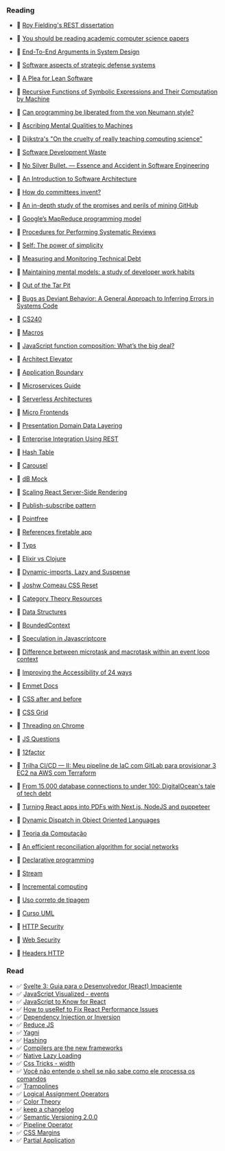 ### Reading

- 📙 [Roy Fielding's REST dissertation](https://www.ics.uci.edu/~fielding/pubs/dissertation/rest_arch_style.htm)
- 📙 [You should be reading academic computer science papers](https://stackoverflow.blog/2022/04/07/you-should-be-reading-academic-computer-science-papers/)
- 📙 [End-To-End Arguments in System Design](https://groups.csail.mit.edu/ana/Publications/PubPDFs/End-to-End%20Arguments%20in%20System%20Design.pdf)
- 📙 [Software aspects of strategic defense systems](https://dl.acm.org/doi/10.1145/214956.214961)
- 📙 [A Plea for Lean Software](https://t.co/ktNVPsMb0X)
- 📙 [Recursive Functions of Symbolic Expressions and Their Computation by Machine](https://t.co/bhPYJYCRUc)
- 📙 [Can programming be liberated from the von Neumann style?](https://t.co/NfUIn186rj)
- 📙 [Ascribing Mental Qualities to Machines](https://t.co/KD8cyHFrqJ)
- 📙 [Dijkstra's "On the cruelty of really teaching computing science"](https://t.co/MQOQZ5u1yT)
- 📙 [Software Development Waste ](https://www.researchgate.net/publication/313360479_Software_Development_Waste)
- 📙 [No Silver Bullet. — Essence and Accident in Software Engineering](https://t.co/jWmJBOOxDl)
- 📙 [An Introduction to Software Architecture](http://cs.txstate.edu/~rp31/papers/intro_softarch.pdf)
- 📙 [How do committees invent?](https://www.melconway.com/Home/pdf/committees.pdf)
- 📙 [An in-depth study of the promises and perils of mining GitHub](https://link.springer.com/article/10.1007/s10664-015-9393-5)
- 📙 [Google’s MapReduce programming model](https://www.sciencedirect.com/science/article/pii/S0167642307001281/pdf?md5=5fcc4f2a34e977548ee5b8c46af98f6a&pid=1-s2.0-S0167642307001281-main.pdf)
- 📙 [Procedures for Performing Systematic Reviews](https://www.inf.ufsc.br/~aldo.vw/kitchenham.pdf)
- 📙 [Self: The power of simplicity](https://dl.acm.org/doi/10.1145/38807.38828)
- 📙 [Measuring and Monitoring Technical Debt](https://www.sciencedirect.com/science/article/abs/pii/B9780123855121000025?via%3Dihub)
- 📙 [Maintaining mental models: a study of developer work habits](https://dl.acm.org/doi/10.1145/1134285.1134355)
- 📙 [Out of the Tar Pit](http://curtclifton.net/papers/MoseleyMarks06a.pdf)
- 📙 [Bugs as Deviant Behavior: A General Approach to Inferring Errors in Systems Code](https://t.co/KxYjGUGLJq)
- 📙 [CS240](https://web.stanford.edu/class/cs240/)


- 📙 [Macros](https://en.wikipedia.org/wiki/Macro_(computer_science))
- 📙 [JavaScript function composition: What’s the big deal?](https://jrsinclair.com/articles/2022/javascript-function-composition-whats-the-big-deal/#fn:3)
- 📙 [Architect Elevator](https://martinfowler.com/articles/architect-elevator.html)
- 📙 [Application Boundary](https://martinfowler.com/bliki/ApplicationBoundary.html)
- 📙 [Microservices Guide](https://martinfowler.com/microservices)
- 📙 [Serverless Architectures](https://martinfowler.com/articles/serverless.html)
- 📙 [Micro Frontends](https://martinfowler.com/articles/micro-frontends.html)
- 📙 [Presentation Domain Data Layering](https://martinfowler.com/bliki/PresentationDomainDataLayering.html)
- 📙 [Enterprise Integration Using REST](https://martinfowler.com/articles/enterpriseREST.html)
- 📙 [Hash Table](https://algs4.cs.princeton.edu/34hash/)
- 📙 [Carousel](https://www.youtube.com/watch?v=SGwHpzgqzgk)
- 📙 [dB Mock](https://www.robinwieruch.de/javascript-fake-api)
- 📙 [Scaling React Server-Side Rendering](https://arkwright.github.io/scaling-react-server-side-rendering.html)
- 📙 [Publish-subscribe pattern](https://gabrielschade.github.io/2018/03/12/publish-subscribe.html)
- 📙 [Pointfree](https://lucasmreis.github.io/blog/pointfree-javascript/)
- 📙 [References firetable app](https://github.com/AntlerVC/firetable)
- 📙 [Typs](https://lexi-lambda.github.io/blog/2020/08/13/types-as-axioms-or-playing-god-with-static-types/)
- 📙 [Elixir vs Clojure](https://blog.rentpathcode.com/elixir-vs-clojure-a-high-level-comparison-e5b79537d213)
- 📙 [Dynamic-imports, Lazy and Suspense](https://blog.greenroots.info/understanding-dynamic-imports-lazy-and-suspense-using-react-hooks-ckdfssktb01czpts12krebs1h)
- 📙 [Joshw Comeau CSS Reset](https://www.joshwcomeau.com/css/custom-css-reset/#introduction)
- 📙 [Category Theory Resources](https://github.com/prathyvsh/category-theory-resources)
- 📙 [Data Structures](https://www.freecodecamp.org/learn/coding-interview-prep/data-structures/)
- 📙 [BoundedContext](https://www.martinfowler.com/bliki/BoundedContext.html)
- 📙 [Speculation in Javascriptcore](https://webkit.org/blog/10308/speculation-in-javascriptcore/)
- 📙 [Difference between microtask and macrotask within an event loop context](https://stackoverflow.com/questions/25915634/difference-between-microtask-and-macrotask-within-an-event-loop-context#:~:text=A%20macro%20task%20represents%20some,callbacks%20and%20DOM%20mutation%20changes.)
- 📙 [Improving the Accessibility of 24 ways](https://css-tricks.com/improving-accessibility-24-ways/)
- 📙 [Emmet Docs](https://docs.emmet.io/abbreviations/implicit-names/)
- 📙 [CSS after and before](https://www.freecodecamp.org/news/css-before-and-after-how-to-use-the-content-property/)
- 📙 [CSS Grid](https://www.freecodecamp.org/news/intro-to-css-grid-layout/)
- 📙 [Threading on Chrome](https://chromium.googlesource.com/chromium/src/+/lkgr/docs/threading_and_tasks.md)
- 📙 [JS Questions](https://github.com/lydiahallie/javascript-questions/blob/master/pt-BR/README_pt_BR.md)
- 📙 [12factor](https://12factor.net/)
- 📙 [Trilha CI/CD — II: Meu pipeline de IaC com GitLab para provisionar 3 EC2 na AWS com Terraform](https://amauryborgesouza.medium.com/trilha-ci-cd-ii-meu-pipeline-de-iac-com-gitlab-para-provisionar-3-ec2-na-aws-com-terraform-83ebb0a761a3)
- 📙 [From 15,000 database connections to under 100: DigitalOcean's tale of tech debt](https://www.digitalocean.com/blog/from-15-000-database-connections-to-under-100-digitaloceans-tale-of-tech-debt)
- 📙 [Turning React apps into PDFs with Next.js, NodeJS and puppeteer](https://dev.to/jordykoppen/turning-react-apps-into-pdfs-with-nextjs-nodejs-and-puppeteer-mfi)
- 📙 [Dynamic Dispatch in Object Oriented Languages](https://condor.depaul.edu/ichu/csc447/notes/wk10/Dynamic2.htm)
- 📙 [Teoria da Computação](https://pt.wikipedia.org/wiki/Teoria_da_computa%C3%A7%C3%A3o)
- 📙 [An efficient reconciliation algorithm for social networks](https://arxiv.org/pdf/1307.1690.pdf)
- 📙 [Declarative programming](https://en.wikipedia.org/wiki/Declarative_programming)
- 📙 [Stream](https://en.wikipedia.org/wiki/Stream_(computing))
- 📙 [Incremental computing](https://en.wikipedia.org/wiki/Incremental_computing)
- 📙 [Uso correto de tipagem](https://pt.stackoverflow.com/questions/219211/qual-a-forma-correta-de-usar-os-tipos-float-double-e-decimal)
- 📙 [Curso UML](https://www.youtube.com/watch?v=AlvmnNsZA-s&list=PLQQLGmi9EOFztfRUGuKGOhT8EJxNEnR2k)
- 📙 [HTTP Security](https://javascript.info/clickjacking)
- 📙 [Web Security](https://infosec.mozilla.org/guidelines/web_security)
- 📙 [Headers HTTP](https://developer.mozilla.org/pt-BR/docs/Web/HTTP/Headers)


### Read

- ✅ [Svelte 3: Guia para o Desenvolvedor (React) Impaciente](https://dev.to/oieduardorabelo/svelte-3-guia-para-o-desenvolvedor-react-impaciente-52i5)
- ✅ [JavaScript Visualized - events](https://dev.to/lydiahallie/javascript-visualized-event-loop-3dif)
- ✅ [JavaScript to Know for React](https://kentcdodds.com/blog/javascript-to-know-for-react?ck_subscriber_id=1078972114)
- ✅ [How to useRef to Fix React Performance Issues](https://dev.to/notsidney/how-to-useref-to-fix-react-performance-issues-e8p)
- ✅ [Dependency Injection or Inversion](https://daedtech.com/dependency-injection-or-inversion/)
- ✅ [Reduce JS](https://dev.to/_bigblind/quick-tip-transform-an-array-into-an-object-using-reduce-2gh6)
- ✅ [Yagni](https://www.martinfowler.com/bliki/Yagni.html)
- ✅ [Hashing](https://www.cs.cmu.edu/~adamchik/15-121/lectures/Hashing/hashing.html)
- ✅ [Compilers are the new frameworks](https://tomdale.net/2017/09/compilers-are-the-new-frameworks/#:~:text=My%20current%20%E2%80%9Cinvestment%20thesis%E2%80%9D%20is,the%20point%20of%20diminishing%20returns.)
- ✅ [Native Lazy Loading](https://addyosmani.com/blog/lazy-loading/)
- ✅ [Css Tricks - width](https://css-tricks.com/almanac/properties/w/width/)
- ✅ [Você não entende o shell se não sabe como ele processa os comandos](https://debxp.org/voce-nao-entende-o-shell-se-nao-sabe-como-ele-processa-os-comandos/)
- ✅ [Trampolines](https://blog.logrocket.com/using-trampolines-to-manage-large-recursive-loops-in-javascript-d8c9db095ae3/)
- ✅ [Logical Assignment Operators](https://2ality.com/2020/06/logical-assignment-operators.html)
- ✅ [Color Theory](https://tallys.github.io/color-theory/)
- ✅ [keep a changelog](https://keepachangelog.com/en/1.0.0/)
- ✅ [Semantic Versioning 2.0.0](https://semver.org/)
- ✅ [Pipeline Operator](https://github.com/tc39/proposal-pipeline-operator)
- ✅ [CSS Margins](https://css-tricks.com/almanac/properties/m/margin/)
- ✅ [Partial Application](https://medium.com/better-programming/functional-programming-currying-vs-partial-application-53b8b05c73e3)
